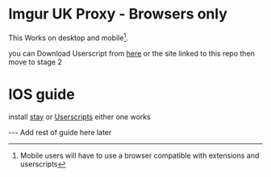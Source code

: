 # Imgur UK Proxy - Browsers only
This Works on desktop and mobile[^1].



you can Download Userscript from [here](https://imgur-uk.vercel.app/) or the site linked to this repo then move to stage 2

# IOS guide

install [stay](https://apps.apple.com/gb/app/stay-for-safari/id1591620171) or [Userscripts](https://apps.apple.com/us/app/userscripts/id1463298887?uo=4&at=11l6hc&ct=fnd) either one works

--- Add rest of guide here later


[^1]: Mobile users will have to use a browser compatible with extensions and userscripts
